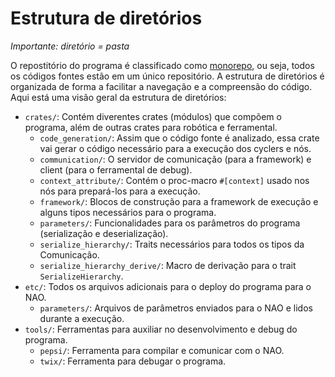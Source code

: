 # Estrutura de diretórios
*Importante: diretório = pasta*

O repostitório do programa é classificado como [monorepo](https://en.wikipedia.org/wiki/Monorepo), ou seja, todos os códigos fontes estão em um único repositório. A estrutura de diretórios é organizada de forma a facilitar a navegação e a compreensão do código. Aqui está uma visão geral da estrutura de diretórios:   
- `crates/`: Contém diverentes crates (módulos) que compõem o programa, além de outras crates para robótica e ferramental.
    - `code_generation/`: Assim que o código fonte é analizado, essa crate vai gerar o código necessário para a execução dos cyclers e nós.
    - `communication/`: O servidor de comunicação (para a framework) e client (para o ferramental de debug). 
    - `context_attribute/`: Contém o proc-macro `#[context]` usado nos nós para prepará-los para a execução.
    - `framework/`: Blocos de construção para a framework de execução e alguns tipos necessários para o programa.
    - `parameters/`: Funcionalidades para os parâmetros do programa (serialização e deserialização).
    - `serialize_hierarchy/`: Traits necessários para todos os tipos da Comunicação.
    - `serialize_hierarchy_derive/`: Macro de derivação para o trait `SerializeHierarchy`.
- `etc/`: Todos os arquivos adicionais para o deploy do programa para o NAO.
    - `parameters/`: Arquivos de parâmetros enviados para o NAO e lidos durante a execução.
- `tools/`: Ferramentas para auxiliar no desenvolvimento e debug do programa.
    - `pepsi/`: Ferramenta para compilar e comunicar com o NAO.
    - `twix/`: Ferramenta para debugar o programa.